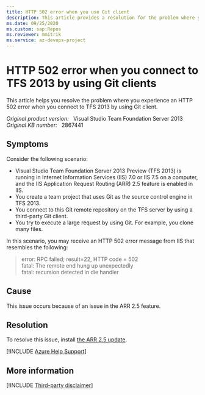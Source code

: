 ```yaml
---
title: HTTP 502 error when you use Git client
description: This article provides a resolution for the problem where you experience an HTTP 502 error when you connect to TFS 2013 by using Git client.
ms.date: 09/25/2020
ms.custom: sap:Repos
ms.reviewer: mmitrik
ms.service: az-devops-project
---
```

# HTTP 502 error when you connect to TFS 2013 by using Git clients

This article helps you resolve the problem where you experience an HTTP 502 error when you connect to TFS 2013 by using Git client.

_Original product version:_ &nbsp; Visual Studio Team Foundation Server 2013  
_Original KB number:_ &nbsp; 2867441

## Symptoms

Consider the following scenario:

- Visual Studio Team Foundation Server 2013 Preview (TFS 2013) is running in Internet Information Services (IIS) 7.0 or IIS 7.5 on a computer, and the IIS Application Request Routing (ARR) 2.5 feature is enabled in IIS.
- You create a team project that uses Git as the source control engine in TFS 2013.
- You connect to this Git remote repository on the TFS server by using a third-party Git client.
- You try to execute a large request by using Git. For example, you clone many files.

In this scenario, you may receive an HTTP 502 error message from IIS that resembles the following:

> error: RPC failed; result=22, HTTP code = 502  
fatal: The remote end hung up unexpectedly  
fatal: recursion detected in die handler

## Cause

This issue occurs because of an issue in the ARR 2.5 feature.

## Resolution

To resolve this issue, install [the ARR 2.5 update](https://support.microsoft.com/help/2589179).

[!INCLUDE [Azure Help Support](../../includes/azure-help-support.md)]

## More information

[!INCLUDE [Third-party disclaimer](../../includes/third-party-disclaimer.md)]
